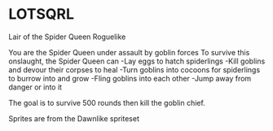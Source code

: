 # LOTSQRL
Lair of the Spider Queen Roguelike

You are the Spider Queen under assault by goblin forces
To survive this onslaught, the Spider Queen can
-Lay eggs to hatch spiderlings
-Kill goblins and devour their corpses to heal
-Turn goblins into cocoons for spiderlings to burrow into and grow
-Fling goblins into each other
-Jump away from danger or into it


The goal is to survive 500 rounds then kill the goblin chief.


Sprites are from the Dawnlike spriteset